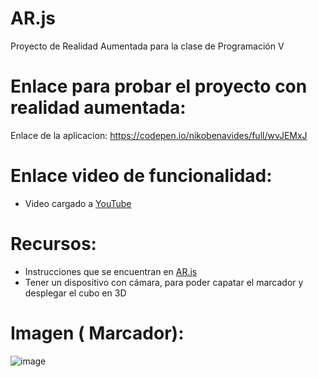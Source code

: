 # AR.js
Proyecto de Realidad Aumentada para la clase de Programación V
# Enlace para probar el proyecto con realidad aumentada:
Enlace de la aplicacion: https://codepen.io/nikobenavides/full/wvJEMxJ
# Enlace video de funcionalidad:
* Video cargado a [YouTube](https://www.youtube.com/watch?v=CfNg-T8eu0g)
# Recursos:
* Instrucciones que se encuentran en [AR.js](https://3sidedcube.com/ar-js-a-guide-to-developing-an-augmented-reality-web-app/)
* Tener un dispositivo con cámara, para poder capatar el marcador y desplegar el cubo en 3D
# Imagen ( Marcador):
 ![image](https://user-images.githubusercontent.com/80792944/121441920-3e9d6080-c950-11eb-864a-4177283641df.png)


